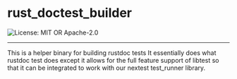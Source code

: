 <!-- sync-readme title [[ -->
# rust_doctest_builder
<!-- sync-readme ]] -->

<!-- sync-readme badge [[ -->
![License: MIT OR Apache-2.0](https://img.shields.io/badge/license-MIT%20OR%20Apache--2.0-purple.svg?style=flat-square)
<!-- sync-readme ]] -->

---

<!-- sync-readme rustdoc [[ -->
This is a helper binary for building rustdoc tests
It essentially does what rustdoc test does except it allows for the full feature support
of libtest so that it can be integrated to work with our nextest test_runner library.
<!-- sync-readme ]] -->
